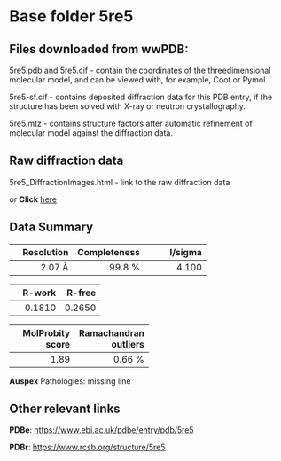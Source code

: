 # Base folder 5re5

## Files downloaded from wwPDB:

5re5.pdb and 5re5.cif - contain the coordinates of the threedimensional molecular model, and can be viewed with, for example, Coot or Pymol.

5re5-sf.cif - contains deposited diffraction data for this PDB entry, if the structure has been solved with X-ray or neutron crystallography.

5re5.mtz - contains structure factors after automatic refinement of molecular model against the diffraction data.

## Raw diffraction data

5re5_DiffractionImages.html - link to the raw diffraction data 

or **Click** [here](https://zenodo.org/record/3730489) 

## Data Summary
|   | Resolution | Completeness| I/sigma |
|---|-------------:|----------------:|--------------:|
|   |2.07 Å|99.8  %|<img width=50/>4.100|

|   | **R-work**| **R-free**   
|---|-------------:|----------------:|           
||  0.1810|  0.2650|

|   |**MolProbity<br>score**| **Ramachandran<br>outliers** 
|---|-------------:|----------------:|
||  1.89|  0.66 %|

**Auspex** Pathologies: missing line

 

## Other relevant links 
**PDBe**:  https://www.ebi.ac.uk/pdbe/entry/pdb/5re5
 
**PDBr**: https://www.rcsb.org/structure/5re5 

